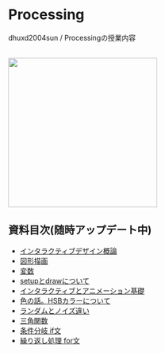 # Processing

dhuxd2004sun / Processingの授業内容

<br>
<img src="https://github.com/55Kaerukun/Processing/raw/master/images/download.png" width="300px">
<br>

## 資料目次(随時アップデート中)
* [インタラクティブデザイン概論](https://github.com/55Kaerukun/Processing/blob/master/introduction/README.md)
* [図形描画](https://github.com/55Kaerukun/Processing/blob/master/sketch/README.md)
* [変数](https://github.com/55Kaerukun/Processing/blob/master/var/README.md)
* [setupとdrawについて](https://github.com/55Kaerukun/Processing/blob/master/interactive/README.md)
* [インタラクティブとアニメーション基礎](https://github.com/55Kaerukun/Processing/blob/master/interactive/README.md)
* [色の話。HSBカラーについて](https://github.com/55Kaerukun/Processing/blob/master/color/README.md)
* [ランダムとノイズ違い](https://github.com/55Kaerukun/Processing/tree/master/noise)
* [三角関数](https://github.com/55Kaerukun/Processing/blob/master/sincos/README.md)
* [条件分岐 if文](https://github.com/55Kaerukun/Processing/tree/master/if_statement)
* [繰り返し処理 for文](https://github.com/55Kaerukun/Processing/tree/master/if_statement)

